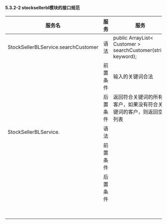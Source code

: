 #### 5.3.2-2 stocksellerbl模块的接口规范

| 服务名                                 | 服务   | 服务                                       |
| ----------------------------------- | ---- | ---------------------------------------- |
| StockSellerBLService.searchCustomer | 语法   | public ArrayList< Customer > searchCustomer(string keyword); |
|                                     | 前置条件 | 输入的关键词合法                                 |
|                                     | 后置条件 | 返回符合关键词的所有客户，如果没有符合关键词的客户，则返回空列表         |
| StockSellerBLService.               | 语法   |                                          |
|                                     | 前置条件 |                                          |
|                                     | 后置条件 |                                          |
|                                     |      |                                          |
|                                     |      |                                          |
|                                     |      |                                          |
|                                     |      |                                          |
|                                     |      |                                          |
|                                     |      |                                          |
|                                     |      |                                          |
|                                     |      |                                          |